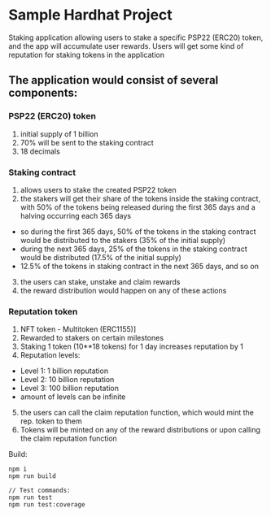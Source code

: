 # Sample Hardhat Project
Staking application allowing users to stake a specific PSP22 (ERC20) token, and
the app will accumulate user rewards. Users will get some kind of reputation for staking
tokens in the application

## The application would consist of several components:

### PSP22 (ERC20) token
1) initial supply of 1 billion
2) 70% will be sent to the staking contract
3) 18 decimals

### Staking contract
1) allows users to stake the created PSP22 token
2) the stakers will get their share of the tokens inside the staking contract, with
50% of the tokens being released during the first 365 days and a halving
occurring each 365 days
- so during the first 365 days, 50% of the tokens in the staking contract
would be distributed to the stakers (35% of the initial supply)
- during the next 365 days, 25% of the tokens in the staking contract
would be distributed (17.5% of the initial supply)
- 12.5% of the tokens in staking contract in the next 365 days, and so
on
3) the users can stake, unstake and claim rewards
4) the reward distribution would happen on any of these actions


### Reputation token
1) NFT token - Multitoken (ERC1155)]
2) Rewarded to stakers on certain milestones
3) Staking 1 token (10**18 tokens) for 1 day increases reputation by 1
4) Reputation levels:
- Level 1: 1 billion reputation
- Level 2: 10 billion reputation
- Level 3: 100 billion reputation
- amount of levels can be infinite
5) the users can call the claim reputation function, which would mint the rep.
token to them
6) Tokens will be minted on any of the reward distributions or upon calling the
claim reputation function


Build:

```shell
npm i
npm run build 

// Test commands:
npm run test
npm run test:coverage
